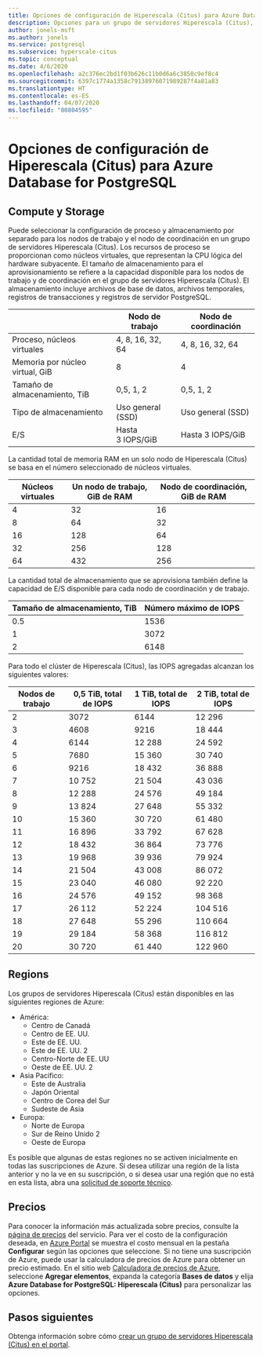 ```yaml
---
title: Opciones de configuración de Hiperescala (Citus) para Azure Database for PostgreSQL
description: Opciones para un grupo de servidores Hiperescala (Citus), incluidas las regiones, el almacenamiento y el proceso de nodos.
author: jonels-msft
ms.author: jonels
ms.service: postgresql
ms.subservice: hyperscale-citus
ms.topic: conceptual
ms.date: 4/6/2020
ms.openlocfilehash: a2c376ec2bd1f03b626c11b0d6a6c3850c9ef8c4
ms.sourcegitcommit: 6397c1774a1358c79138976071989287f4a81a83
ms.translationtype: HT
ms.contentlocale: es-ES
ms.lasthandoff: 04/07/2020
ms.locfileid: "80804595"
---
```

# <a name="azure-database-for-postgresql--hyperscale-citus-configuration-options"></a>Opciones de configuración de Hiperescala (Citus) para Azure Database for PostgreSQL

## <a name="compute-and-storage"></a>Compute y Storage
 
Puede seleccionar la configuración de proceso y almacenamiento por separado para los nodos de trabajo y el nodo de coordinación en un grupo de servidores Hiperescala (Citus).  Los recursos de proceso se proporcionan como núcleos virtuales, que representan la CPU lógica del hardware subyacente. El tamaño de almacenamiento para el aprovisionamiento se refiere a la capacidad disponible para los nodos de trabajo y de coordinación en el grupo de servidores Hiperescala (Citus). El almacenamiento incluye archivos de base de datos, archivos temporales, registros de transacciones y registros de servidor PostgreSQL.
 
|                       | Nodo de trabajo           | Nodo de coordinación      |
|-----------------------|-----------------------|-----------------------|
| Proceso, núcleos virtuales       | 4, 8, 16, 32, 64      | 4, 8, 16, 32, 64      |
| Memoria por núcleo virtual, GiB | 8                     | 4                     |
| Tamaño de almacenamiento, TiB     | 0,5, 1, 2             | 0,5, 1, 2             |
| Tipo de almacenamiento          | Uso general (SSD) | Uso general (SSD) |
| E/S                  | Hasta 3 IOPS/GiB      | Hasta 3 IOPS/GiB      |

La cantidad total de memoria RAM en un solo nodo de Hiperescala (Citus) se basa en el número seleccionado de núcleos virtuales.

| Núcleos virtuales | Un nodo de trabajo, GiB de RAM | Nodo de coordinación, GiB de RAM |
|--------|--------------------------|---------------------------|
| 4      | 32                       | 16                        |
| 8      | 64                       | 32                        |
| 16     | 128                      | 64                        |
| 32     | 256                      | 128                       |
| 64     | 432                      | 256                       |

La cantidad total de almacenamiento que se aprovisiona también define la capacidad de E/S disponible para cada nodo de coordinación y de trabajo.

| Tamaño de almacenamiento, TiB | Número máximo de IOPS |
|-------------------|--------------|
| 0.5               | 1536        |
| 1                 | 3072        |
| 2                 | 6148        |

Para todo el clúster de Hiperescala (Citus), las IOPS agregadas alcanzan los siguientes valores:

| Nodos de trabajo | 0,5 TiB, total de IOPS | 1 TiB, total de IOPS | 2 TiB, total de IOPS |
|--------------|---------------------|-------------------|-------------------|
| 2            | 3072               | 6144             | 12 296            |
| 3            | 4608               | 9216             | 18 444            |
| 4            | 6144               | 12 288            | 24 592            |
| 5            | 7680               | 15 360            | 30 740            |
| 6            | 9216               | 18 432            | 36 888            |
| 7            | 10 752              | 21 504            | 43 036            |
| 8            | 12 288              | 24 576            | 49 184            |
| 9            | 13 824              | 27 648            | 55 332            |
| 10           | 15 360              | 30 720            | 61 480            |
| 11           | 16 896              | 33 792            | 67 628            |
| 12           | 18 432              | 36 864            | 73 776            |
| 13           | 19 968              | 39 936            | 79 924            |
| 14           | 21 504              | 43 008            | 86 072            |
| 15           | 23 040              | 46 080            | 92 220            |
| 16           | 24 576              | 49 152            | 98 368            |
| 17           | 26 112              | 52 224            | 104 516           |
| 18           | 27 648              | 55 296            | 110 664           |
| 19           | 29 184              | 58 368            | 116 812           |
| 20           | 30 720              | 61 440            | 122 960           |

## <a name="regions"></a>Regions
Los grupos de servidores Hiperescala (Citus) están disponibles en las siguientes regiones de Azure:

* América:
    * Centro de Canadá
    * Centro de EE. UU.
    * Este de EE. UU.
    * Este de EE. UU. 2
    * Centro-Norte de EE. UU
    * Oeste de EE. UU. 2
* Asia Pacífico:
    * Este de Australia
    * Japón Oriental
    * Centro de Corea del Sur
    * Sudeste de Asia
* Europa:
    * Norte de Europa
    * Sur de Reino Unido 2
    * Oeste de Europa

Es posible que algunas de estas regiones no se activen inicialmente en todas las suscripciones de Azure. Si desea utilizar una región de la lista anterior y no la ve en su suscripción, o si desea usar una región que no está en esta lista, abra una [solicitud de soporte técnico](https://portal.azure.com/#blade/Microsoft_Azure_Support/HelpAndSupportBlade/newsupportrequest).

## <a name="pricing"></a>Precios
Para conocer la información más actualizada sobre precios, consulte la [página de precios](https://azure.microsoft.com/pricing/details/postgresql/) del servicio.
Para ver el costo de la configuración deseada, en [Azure Portal](https://portal.azure.com/#create/Microsoft.PostgreSQLServer) se muestra el costo mensual en la pestaña **Configurar** según las opciones que seleccione. Si no tiene una suscripción de Azure, puede usar la calculadora de precios de Azure para obtener un precio estimado. En el sitio web [Calculadora de precios de Azure](https://azure.microsoft.com/pricing/calculator/), seleccione **Agregar elementos**, expanda la categoría **Bases de datos** y elija **Azure Database for PostgreSQL: Hiperescala (Citus)** para personalizar las opciones.
 
## <a name="next-steps"></a>Pasos siguientes
Obtenga información sobre cómo [crear un grupo de servidores Hiperescala (Citus) en el portal](quickstart-create-hyperscale-portal.md).
